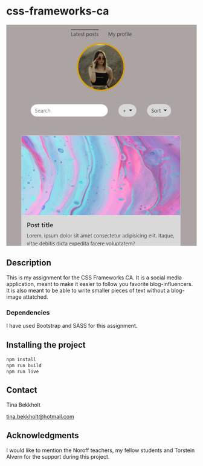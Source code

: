 # css-frameworks-ca

![image](/images/Screenshot%202023-08-31%20131435.png)

## Description

This is my assignment for the CSS Frameworks CA. It is a social media application, meant to make it easier to follow you favorite blog-influencers. It is also meant to be able to write smaller pieces of text without a blog-image attatched.

### Dependencies

I have used Bootstrap and SASS for this assignment.

## Installing the project

```
npm install
npm run build
npm run live
```

## Contact

Tina Bekkholt

tina.bekkholt@hotmail.com

## Acknowledgments

I would like to mention the Noroff teachers, my fellow students and Torstein Alvern for the support during this project.
